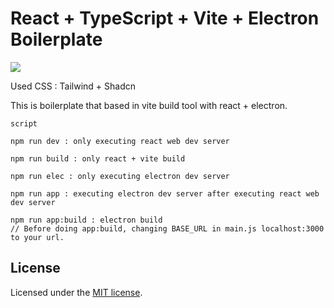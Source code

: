 # React + TypeScript + Vite + Electron Boilerplate

<img src="https://github.com/andongmin94/react-electron-boilerplate/assets/110483588/0f36682b-6ab3-40bf-b892-8351a6a5cd88">

Used CSS : Tailwind + Shadcn

This is boilerplate that based in vite build tool with react + electron.

```
script

npm run dev : only executing react web dev server

npm run build : only react + vite build

npm run elec : only executing electron dev server

npm run app : executing electron dev server after executing react web dev server

npm run app:build : electron build
// Before doing app:build, changing BASE_URL in main.js localhost:3000 to your url.
```

## License

Licensed under the [MIT license](https://github.com/andongmin94/react-electron-boilerplate/blob/main/LICENCE.md).
